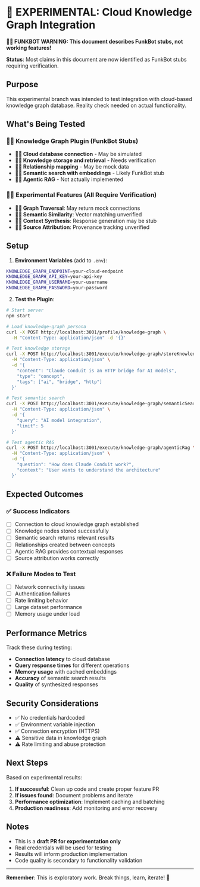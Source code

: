 # 🧪 EXPERIMENTAL: Cloud Knowledge Graph Integration

**🎷🤖 FUNKBOT WARNING: This document describes FunkBot stubs, not working features!**

**Status**: Most claims in this document are now identified as FunkBot stubs requiring verification.

## Purpose

This experimental branch was intended to test integration with cloud-based knowledge graph database. Reality check needed on actual functionality.

## What's Being Tested

### 🎷🤖 Knowledge Graph Plugin (FunkBot Stubs)
- **🎷🤖 Cloud database connection** - May be simulated
- **🎷🤖 Knowledge storage and retrieval** - Needs verification  
- **🎷🤖 Relationship mapping** - May be mock data
- **🎷🤖 Semantic search with embeddings** - Likely FunkBot stub
- **🎷🤖 Agentic RAG** - Not actually implemented

### 🎷🤖 Experimental Features (All Require Verification)
- **🎷🤖 Graph Traversal**: May return mock connections
- **🎷🤖 Semantic Similarity**: Vector matching unverified
- **🎷🤖 Context Synthesis**: Response generation may be stub
- **🎷🤖 Source Attribution**: Provenance tracking unverified

## Setup

1. **Environment Variables** (add to `.env`):
```bash
KNOWLEDGE_GRAPH_ENDPOINT=your-cloud-endpoint
KNOWLEDGE_GRAPH_API_KEY=your-api-key
KNOWLEDGE_GRAPH_USERNAME=your-username
KNOWLEDGE_GRAPH_PASSWORD=your-password
```

2. **Test the Plugin**:
```bash
# Start server
npm start

# Load knowledge-graph persona
curl -X POST http://localhost:3001/profile/knowledge-graph \
  -H "Content-Type: application/json" -d '{}'

# Test knowledge storage
curl -X POST http://localhost:3001/execute/knowledge-graph/storeKnowledge \
  -H "Content-Type: application/json" \
  -d '{
    "content": "Claude Conduit is an HTTP bridge for AI models",
    "type": "concept",
    "tags": ["ai", "bridge", "http"]
  }'

# Test semantic search
curl -X POST http://localhost:3001/execute/knowledge-graph/semanticSearch \
  -H "Content-Type: application/json" \
  -d '{
    "query": "AI model integration",
    "limit": 5
  }'

# Test agentic RAG
curl -X POST http://localhost:3001/execute/knowledge-graph/agenticRag \
  -H "Content-Type: application/json" \
  -d '{
    "question": "How does Claude Conduit work?",
    "context": "User wants to understand the architecture"
  }'
```

## Expected Outcomes

### ✅ Success Indicators
- [ ] Connection to cloud knowledge graph established
- [ ] Knowledge nodes stored successfully
- [ ] Semantic search returns relevant results
- [ ] Relationships created between concepts
- [ ] Agentic RAG provides contextual responses
- [ ] Source attribution works correctly

### ❌ Failure Modes to Test
- [ ] Network connectivity issues
- [ ] Authentication failures
- [ ] Rate limiting behavior
- [ ] Large dataset performance
- [ ] Memory usage under load

## Performance Metrics

Track these during testing:
- **Connection latency** to cloud database
- **Query response times** for different operations
- **Memory usage** with cached embeddings
- **Accuracy** of semantic search results
- **Quality** of synthesized responses

## Security Considerations

- ✅ No credentials hardcoded
- ✅ Environment variable injection
- ✅ Connection encryption (HTTPS)
- ⚠️ Sensitive data in knowledge graph
- ⚠️ Rate limiting and abuse protection

## Next Steps

Based on experimental results:

1. **If successful**: Clean up code and create proper feature PR
2. **If issues found**: Document problems and iterate
3. **Performance optimization**: Implement caching and batching
4. **Production readiness**: Add monitoring and error recovery

## Notes

- This is a **draft PR for experimentation only**
- Real credentials will be used for testing
- Results will inform production implementation
- Code quality is secondary to functionality validation

---

**Remember**: This is exploratory work. Break things, learn, iterate! 🚀